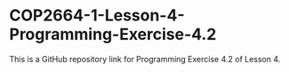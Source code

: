 # COP2664-1-Lesson-4-Programming-Exercise-4.2
This is a GitHub repository link for Programming Exercise 4.2 of Lesson 4.
